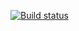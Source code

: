 [![Build status](https://ci.appveyor.com/api/projects/status/ud2t2nlje0si5grt/branch/master?svg=true)](https://ci.appveyor.com/project/timmi-on-rails/mathparser/branch/master)
